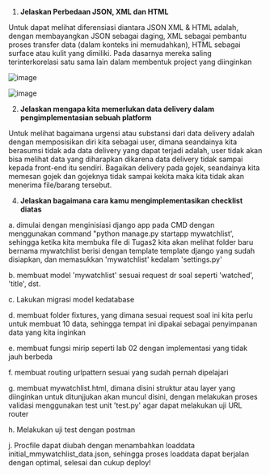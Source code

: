 1. **Jelaskan Perbedaan JSON, XML dan HTML**

Untuk dapat melihat diferensiasi diantara JSON XML & HTML adalah, dengan membayangkan JSON sebagai daging, XML sebagai pembantu proses transfer data (dalam konteks ini memudahkan), 
HTML sebagai surface atau kulit yang dimiliki. Pada dasarnya mereka saling terinterkorelasi satu sama lain dalam membentuk project yang diinginkan

![image](https://user-images.githubusercontent.com/88032633/191659007-628816ca-07c0-4ea5-b76d-04ca5534e7b1.png)

![image](https://user-images.githubusercontent.com/88032633/191659176-cb3ae811-f6a0-478d-a3f5-2f9a4d3f7462.png)

2. **Jelaskan mengapa kita memerlukan data delivery dalam pengimplementasian sebuah platform**

Untuk melihat bagaimana urgensi atau substansi dari data delivery adalah dengan memposisikan diri kita sebagai user, dimana seandainya kita berasumsi tidak ada data delivery
yang dapat terjadi adalah, user tidak akan bisa melihat data yang diharapkan dikarena data delivery tidak sampai kepada front-end itu sendiri. Bagaikan delivery pada gojek,
seandainya kita memesan gojek dan gojeknya tidak sampai kekita maka kita tidak akan menerima file/barang tersebut. 

4. **Jelaskan bagaimana cara kamu mengimplementasikan checklist diatas**

a. dimulai dengan menginisiasi django app pada CMD dengan menggunakan command "python manage.py startapp mywatchlist', sehingga ketika kita membuka file di Tugas2 kita akan
melihat folder baru bernama mywatchlist berisi dengan template template django yang sudah disiapkan, dan memasukkan 'mywatchlist' kedalam 'settings.py'

b.  membuat model 'mywatchlist' sesuai request dr soal seperti 'watched', 'title', dst.

c. Lakukan migrasi model kedatabase

d. membuat folder fixtures, yang dimana sesuai request soal ini kita perlu untuk membuat 10 data, sehingga tempat ini dipakai sebagai penyimpanan data yang kita inginkan

e. membuat fungsi mirip seperti lab 02 dengan implementasi yang tidak jauh berbeda

f. membuat routing urlpattern sesuai yang sudah pernah dipelajari

g. membuat mywatchlist.html, dimana disini struktur atau layer yang diinginkan untuk ditunjjukan akan muncul disini, dengan melakukan
proses validasi menggunakan test unit 'test.py' agar dapat melakukan uji URL router

h. Melakukan uji test dengan postman

j. Procfile dapat diubah dengan menambahkan loaddata initial_mmywatchlist_data.json, sehingga proses loaddata dapat berjalan dengan optimal, selesai dan cukup deploy!